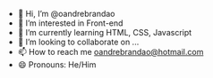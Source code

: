 - 👋 Hi, I’m @oandrebrandao
- 👀 I’m interested in Front-end 
- 🌱 I’m currently learning HTML, CSS, Javascript
- 💞️ I’m looking to collaborate on ...
- 📫 How to reach me oandrebrandao@hotmail.com
- 😄 Pronouns: He/Him
